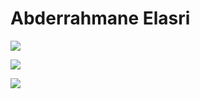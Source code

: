 # Abderrahmane Elasri

![](https://activity-graph.herokuapp.com/graph?username=Abderrahman-byte&theme=redical)

![](https://github-readme-stats.vercel.app/api?username=Abderrahman-byte&show_icons=true&theme=tokyonight)

![](https://github-readme-stats.vercel.app/api/top-langs/?username=Abderrahman-byte&theme=tokyonight)

